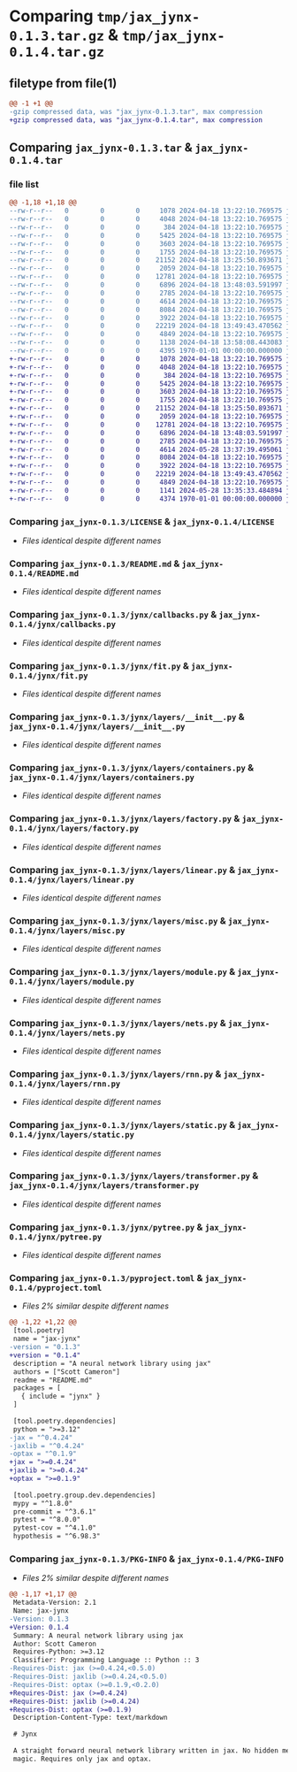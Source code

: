 # Comparing `tmp/jax_jynx-0.1.3.tar.gz` & `tmp/jax_jynx-0.1.4.tar.gz`

## filetype from file(1)

```diff
@@ -1 +1 @@
-gzip compressed data, was "jax_jynx-0.1.3.tar", max compression
+gzip compressed data, was "jax_jynx-0.1.4.tar", max compression
```

## Comparing `jax_jynx-0.1.3.tar` & `jax_jynx-0.1.4.tar`

### file list

```diff
@@ -1,18 +1,18 @@
--rw-r--r--   0        0        0     1078 2024-04-18 13:22:10.769575 jax_jynx-0.1.3/LICENSE
--rw-r--r--   0        0        0     4048 2024-04-18 13:22:10.769575 jax_jynx-0.1.3/README.md
--rw-r--r--   0        0        0      384 2024-04-18 13:22:10.769575 jax_jynx-0.1.3/jynx/__init__.py
--rw-r--r--   0        0        0     5425 2024-04-18 13:22:10.769575 jax_jynx-0.1.3/jynx/callbacks.py
--rw-r--r--   0        0        0     3603 2024-04-18 13:22:10.769575 jax_jynx-0.1.3/jynx/fit.py
--rw-r--r--   0        0        0     1755 2024-04-18 13:22:10.769575 jax_jynx-0.1.3/jynx/layers/__init__.py
--rw-r--r--   0        0        0    21152 2024-04-18 13:25:50.893671 jax_jynx-0.1.3/jynx/layers/containers.py
--rw-r--r--   0        0        0     2059 2024-04-18 13:22:10.769575 jax_jynx-0.1.3/jynx/layers/factory.py
--rw-r--r--   0        0        0    12781 2024-04-18 13:22:10.769575 jax_jynx-0.1.3/jynx/layers/linear.py
--rw-r--r--   0        0        0     6896 2024-04-18 13:48:03.591997 jax_jynx-0.1.3/jynx/layers/misc.py
--rw-r--r--   0        0        0     2785 2024-04-18 13:22:10.769575 jax_jynx-0.1.3/jynx/layers/module.py
--rw-r--r--   0        0        0     4614 2024-04-18 13:22:10.769575 jax_jynx-0.1.3/jynx/layers/nets.py
--rw-r--r--   0        0        0     8084 2024-04-18 13:22:10.769575 jax_jynx-0.1.3/jynx/layers/rnn.py
--rw-r--r--   0        0        0     3922 2024-04-18 13:22:10.769575 jax_jynx-0.1.3/jynx/layers/static.py
--rw-r--r--   0        0        0    22219 2024-04-18 13:49:43.470562 jax_jynx-0.1.3/jynx/layers/transformer.py
--rw-r--r--   0        0        0     4849 2024-04-18 13:22:10.769575 jax_jynx-0.1.3/jynx/pytree.py
--rw-r--r--   0        0        0     1138 2024-04-18 13:58:08.443083 jax_jynx-0.1.3/pyproject.toml
--rw-r--r--   0        0        0     4395 1970-01-01 00:00:00.000000 jax_jynx-0.1.3/PKG-INFO
+-rw-r--r--   0        0        0     1078 2024-04-18 13:22:10.769575 jax_jynx-0.1.4/LICENSE
+-rw-r--r--   0        0        0     4048 2024-04-18 13:22:10.769575 jax_jynx-0.1.4/README.md
+-rw-r--r--   0        0        0      384 2024-04-18 13:22:10.769575 jax_jynx-0.1.4/jynx/__init__.py
+-rw-r--r--   0        0        0     5425 2024-04-18 13:22:10.769575 jax_jynx-0.1.4/jynx/callbacks.py
+-rw-r--r--   0        0        0     3603 2024-04-18 13:22:10.769575 jax_jynx-0.1.4/jynx/fit.py
+-rw-r--r--   0        0        0     1755 2024-04-18 13:22:10.769575 jax_jynx-0.1.4/jynx/layers/__init__.py
+-rw-r--r--   0        0        0    21152 2024-04-18 13:25:50.893671 jax_jynx-0.1.4/jynx/layers/containers.py
+-rw-r--r--   0        0        0     2059 2024-04-18 13:22:10.769575 jax_jynx-0.1.4/jynx/layers/factory.py
+-rw-r--r--   0        0        0    12781 2024-04-18 13:22:10.769575 jax_jynx-0.1.4/jynx/layers/linear.py
+-rw-r--r--   0        0        0     6896 2024-04-18 13:48:03.591997 jax_jynx-0.1.4/jynx/layers/misc.py
+-rw-r--r--   0        0        0     2785 2024-04-18 13:22:10.769575 jax_jynx-0.1.4/jynx/layers/module.py
+-rw-r--r--   0        0        0     4614 2024-05-28 13:37:39.495061 jax_jynx-0.1.4/jynx/layers/nets.py
+-rw-r--r--   0        0        0     8084 2024-04-18 13:22:10.769575 jax_jynx-0.1.4/jynx/layers/rnn.py
+-rw-r--r--   0        0        0     3922 2024-04-18 13:22:10.769575 jax_jynx-0.1.4/jynx/layers/static.py
+-rw-r--r--   0        0        0    22219 2024-04-18 13:49:43.470562 jax_jynx-0.1.4/jynx/layers/transformer.py
+-rw-r--r--   0        0        0     4849 2024-04-18 13:22:10.769575 jax_jynx-0.1.4/jynx/pytree.py
+-rw-r--r--   0        0        0     1141 2024-05-28 13:35:33.484894 jax_jynx-0.1.4/pyproject.toml
+-rw-r--r--   0        0        0     4374 1970-01-01 00:00:00.000000 jax_jynx-0.1.4/PKG-INFO
```

### Comparing `jax_jynx-0.1.3/LICENSE` & `jax_jynx-0.1.4/LICENSE`

 * *Files identical despite different names*

### Comparing `jax_jynx-0.1.3/README.md` & `jax_jynx-0.1.4/README.md`

 * *Files identical despite different names*

### Comparing `jax_jynx-0.1.3/jynx/callbacks.py` & `jax_jynx-0.1.4/jynx/callbacks.py`

 * *Files identical despite different names*

### Comparing `jax_jynx-0.1.3/jynx/fit.py` & `jax_jynx-0.1.4/jynx/fit.py`

 * *Files identical despite different names*

### Comparing `jax_jynx-0.1.3/jynx/layers/__init__.py` & `jax_jynx-0.1.4/jynx/layers/__init__.py`

 * *Files identical despite different names*

### Comparing `jax_jynx-0.1.3/jynx/layers/containers.py` & `jax_jynx-0.1.4/jynx/layers/containers.py`

 * *Files identical despite different names*

### Comparing `jax_jynx-0.1.3/jynx/layers/factory.py` & `jax_jynx-0.1.4/jynx/layers/factory.py`

 * *Files identical despite different names*

### Comparing `jax_jynx-0.1.3/jynx/layers/linear.py` & `jax_jynx-0.1.4/jynx/layers/linear.py`

 * *Files identical despite different names*

### Comparing `jax_jynx-0.1.3/jynx/layers/misc.py` & `jax_jynx-0.1.4/jynx/layers/misc.py`

 * *Files identical despite different names*

### Comparing `jax_jynx-0.1.3/jynx/layers/module.py` & `jax_jynx-0.1.4/jynx/layers/module.py`

 * *Files identical despite different names*

### Comparing `jax_jynx-0.1.3/jynx/layers/nets.py` & `jax_jynx-0.1.4/jynx/layers/nets.py`

 * *Files identical despite different names*

### Comparing `jax_jynx-0.1.3/jynx/layers/rnn.py` & `jax_jynx-0.1.4/jynx/layers/rnn.py`

 * *Files identical despite different names*

### Comparing `jax_jynx-0.1.3/jynx/layers/static.py` & `jax_jynx-0.1.4/jynx/layers/static.py`

 * *Files identical despite different names*

### Comparing `jax_jynx-0.1.3/jynx/layers/transformer.py` & `jax_jynx-0.1.4/jynx/layers/transformer.py`

 * *Files identical despite different names*

### Comparing `jax_jynx-0.1.3/jynx/pytree.py` & `jax_jynx-0.1.4/jynx/pytree.py`

 * *Files identical despite different names*

### Comparing `jax_jynx-0.1.3/pyproject.toml` & `jax_jynx-0.1.4/pyproject.toml`

 * *Files 2% similar despite different names*

```diff
@@ -1,22 +1,22 @@
 [tool.poetry]
 name = "jax-jynx"
-version = "0.1.3"
+version = "0.1.4"
 description = "A neural network library using jax"
 authors = ["Scott Cameron"]
 readme = "README.md"
 packages = [
   { include = "jynx" }
 ]
 
 [tool.poetry.dependencies]
 python = ">=3.12"
-jax = "^0.4.24"
-jaxlib = "^0.4.24"
-optax = "^0.1.9"
+jax = ">=0.4.24"
+jaxlib = ">=0.4.24"
+optax = ">=0.1.9"
 
 [tool.poetry.group.dev.dependencies]
 mypy = "^1.8.0"
 pre-commit = "^3.6.1"
 pytest = "^8.0.0"
 pytest-cov = "^4.1.0"
 hypothesis = "^6.98.3"
```

### Comparing `jax_jynx-0.1.3/PKG-INFO` & `jax_jynx-0.1.4/PKG-INFO`

 * *Files 2% similar despite different names*

```diff
@@ -1,17 +1,17 @@
 Metadata-Version: 2.1
 Name: jax-jynx
-Version: 0.1.3
+Version: 0.1.4
 Summary: A neural network library using jax
 Author: Scott Cameron
 Requires-Python: >=3.12
 Classifier: Programming Language :: Python :: 3
-Requires-Dist: jax (>=0.4.24,<0.5.0)
-Requires-Dist: jaxlib (>=0.4.24,<0.5.0)
-Requires-Dist: optax (>=0.1.9,<0.2.0)
+Requires-Dist: jax (>=0.4.24)
+Requires-Dist: jaxlib (>=0.4.24)
+Requires-Dist: optax (>=0.1.9)
 Description-Content-Type: text/markdown
 
 # Jynx
 
 A straight forward neural network library written in jax. No hidden mechanisms, no black
 magic. Requires only jax and optax.
```

